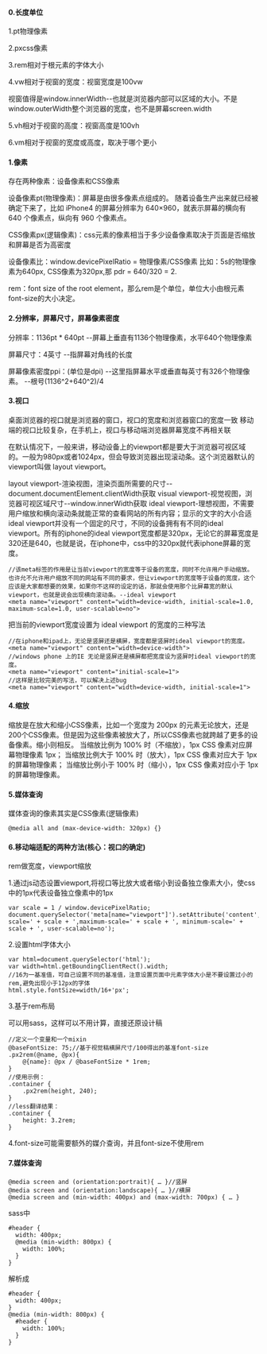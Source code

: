 #### 0.长度单位

1.pt物理像素

2.pxcss像素

3.rem相对于根元素的字体大小

4.vw相对于视窗的宽度：视窗宽度是100vw

视窗值得是window.innerWidth--也就是浏览器内部可以区域的大小。不是window.outerWidth整个浏览器的宽度，也不是屏幕screen.width

5.vh相对于视窗的高度：视窗高度是100vh

6.vm相对于视窗的宽度或高度，取决于哪个更小

#### 1.像素

存在两种像素：设备像素和CSS像素

设备像素pt(物理像素)：屏幕是由很多像素点组成的。
随着设备生产出来就已经被确定下来了，比如 iPhone4 的屏幕分辨率为 640×960，就表示屏幕的横向有 640 个像素点，纵向有 960 个像素点。

CSS像素px(逻辑像素)：css元素的像素相当于多少设备像素取决于页面是否缩放和屏幕是否为高密度

设备像素比：window.devicePixelRatio = 物理像素/CSS像素
比如：5s的物理像素为640px, CSS像素为320px,那 pdr = 640/320 = 2.

rem：font size of the root element，那么rem是个单位，单位大小由根元素font-size的大小决定。

#### 2.分辨率，屏幕尺寸，屏幕像素密度

分辨率：1136pt * 640pt
--屏幕上垂直有1136个物理像素，水平640个物理像素

屏幕尺寸：4英寸
--指屏幕对角线的长度

屏幕像素密度ppi：(单位是dpi)
--这里指屏幕水平或垂直每英寸有326个物理像素。
--根号(1136^2+640^2)/4

#### 3.视口

桌面浏览器的视口就是浏览器的窗口，视口的宽度和浏览器窗口的宽度一致
移动端的视口比较复杂，在手机上，视口与移动端浏览器屏幕宽度不再相关联

在默认情况下，一般来讲，移动设备上的viewport都是要大于浏览器可视区域的。一般为980px或者1024px，但会导致浏览器出现滚动条。这个浏览器默认的viewport叫做 layout viewport。

layout viewport-渲染视图，渲染页面所需要的尺寸--document.documentElement.clientWidth获取
visual viewport-视觉视图，浏览器可视区域尺寸--window.innerWidth获取
ideal viewport-理想视图，不需要用户缩放和横向滚动条就能正常的查看网站的所有内容；显示的文字的大小合适
     ideal viewport并没有一个固定的尺寸，不同的设备拥有有不同的ideal viewport。所有的iphone的ideal viewport宽度都是320px，无论它的屏幕宽度是320还是640，也就是说，在iphone中，css中的320px就代表iphone屏幕的宽度。
```
//该meta标签的作用是让当前viewport的宽度等于设备的宽度，同时不允许用户手动缩放。也许允不允许用户缩放不同的网站有不同的要求，但让viewport的宽度等于设备的宽度，这个应该是大家都想要的效果，如果你不这样的设定的话，那就会使用那个比屏幕宽的默认viewport，也就是说会出现横向滚动条。--ideal viewport
<meta name="viewport" content="width=device-width, initial-scale=1.0, maximum-scale=1.0, user-scalable=no">
```

把当前的viewport宽度设置为 ideal viewport 的宽度的三种写法
```
//在iphone和ipad上，无论是竖屏还是横屏，宽度都是竖屏时ideal viewport的宽度。
<meta name="viewport" content="width=device-width">
//windows phone 上的IE 无论是竖屏还是横屏都把宽度设为竖屏时ideal viewport的宽度。
<meta name="viewport" content="initial-scale=1">
//这样是比较完美的写法，可以解决上述bug
<meta name="viewport" content="width=device-width, initial-scale=1">
```

#### 4.缩放

缩放是在放大和缩小CSS像素，比如一个宽度为 200px 的元素无论放大，还是200个CSS像素。但是因为这些像素被放大了，所以CSS像素也就跨越了更多的设备像素。缩小则相反。
当缩放比例为 100% 时（不缩放），1px CSS 像素对应屏幕物理像素 1px；
当缩放比例大于 100% 时（放大），1px CSS 像素对应大于 1px 的屏幕物理像素；
当缩放比例小于 100% 时（缩小），1px CSS 像素对应小于 1px 的屏幕物理像素。

#### 5.媒体查询

媒体查询的像素其实是CSS像素(逻辑像素)
```
@media all and (max-device-width: 320px) {}
```

#### 6.移动端适配的两种方法(核心：视口的确定)

rem做宽度，viewport缩放

1.通过js动态设置viewport,将视口等比放大或者缩小到设备独立像素大小，使css中的1px代表设备独立像素中的1px

```
var scale = 1 / window.devicePixelRatio;  
document.querySelector('meta[name="viewport"]').setAttribute('content','initial-scale=' + scale + ',maximum-scale=' + scale + ', minimum-scale=' + scale + ', user-scalable=no');  
```

2.设置html字体大小

```
var html=document.querySelector('html');
var width=html.getBoundingClientRect().width;
//16为一基准值，可自己设置不同的基准值，注意设置页面中元素字体大小是不要设置过小的rem,避免出现小于12px的字体
html.style.fontSize=width/16+'px';
```

3.基于rem布局

可以用sass，这样可以不用计算，直接还原设计稿
```
//定义一个变量和一个mixin
@baseFontSize: 75;//基于视觉稿横屏尺寸/100得出的基准font-size
.px2rem(@name, @px){
    @{name}: @px / @baseFontSize * 1rem;
}
//使用示例：
.container {
    .px2rem(height, 240);
}
//less翻译结果：
.container {
    height: 3.2rem;
}
```
4.font-size可能需要额外的媒介查询，并且font-size不使用rem

#### 7.媒体查询

```
@media screen and (orientation:portrait){ … }//竖屏
@media screen and (orientation:landscape){ … }//横屏
@media screen and (min-width: 400px) and (max-width: 700px) { … }
```

sass中
```
#header {
  width: 400px;
  @media (min-width: 800px) {
    width: 100%;
  }
}
```
解析成
```
#header {
  width: 400px;
}
@media (min-width: 800px) {
  #header {
    width: 100%;
  }
}
```
